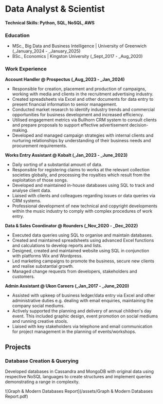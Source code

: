 # Data Analyst & Scientist

#### Technical Skills: Python, SQL, NoSQL, AWS

### Education
- MSc., Big Data and Business Intelligence | University of Greenwich (_January_2024 - _January_2025)
- BSc., Economics | Kingston University (_Sept_2017 - _Aug_2020)

### Work Experience 
**Account Handler @ Prospectus (_Aug_2023 - _Jan_2024)**
- Responsible for creation, placement and production of campaigns, working with media and clients in the recruitment advertising industry.
- Created spreadsheets via Excel and other documents for data entry to present financial information to senior management.
- Conducted market research to identify industry trends and commercial opportunities for business development and increased efficiency.
- Utilised engagement metrics via Bullhorn CRM system to consult clients and prepare proposals to support effective advertisement decision-making.
- Developed and managed campaign strategies with internal clients and nurturing relationships by understanding of their business needs and procurement requirements.

**Works Entry Assistant @ Kobalt (_Jan_2023 - _June_2023)**
- Daily sorting of a substantial amount of data.
- Responsible for registering claims to works at the relevant collection societies globally, and processing the royalties which result from the exploitation of those songs.
- Developed and maintained in-house databases using SQL to track and analyse client data.
- Liaised with clients and colleagues regarding issues or data queries via CRM systems.
- Professional development of new technical and copyright developments within the music industry to comply with complex procedures of work entry.

**Data & Sales Coordinator @ Rounders (_Nov_2020 - _Dec_2022)**
- Executed data queries using SQL to organise and maintain databases.
- Created and maintained spreadsheets using advanced Excel functions and calculations to develop reports and lists.
- Designed, created and maintained website using SQL in conjunction with platforms Wix and Wordpress.
- Led marketing campaigns to promote the business, secure new clients and realise substantial growth.
- Managed change requests from developers, stakeholders and customers.

**Admin Assistant @ Ukon Careers (_Jan_2017 - _June_2020)**
- Assisted with upkeep of business ledger/data entry via Excel and other administrative duties e.g. dealing with email enquiries, maintaining the company social mediums.
- Actively supported the planning and delivery of annual children's day event. This included graphic design, event promotion on social mediums and running creative stools.
- Liaised with key stakeholders via telephone and email communication for project management in the planning of events/workshops. 


## Projects
### Database Creation & Querying
Developed databases in Cassandra and MongoDB with original data using respective NoSQL languages to create structures and implement queries demonstrating a range in complexity.

![Graph & Modern Databases Report](/assets/Graph & Modern Databases Report.pdf)

